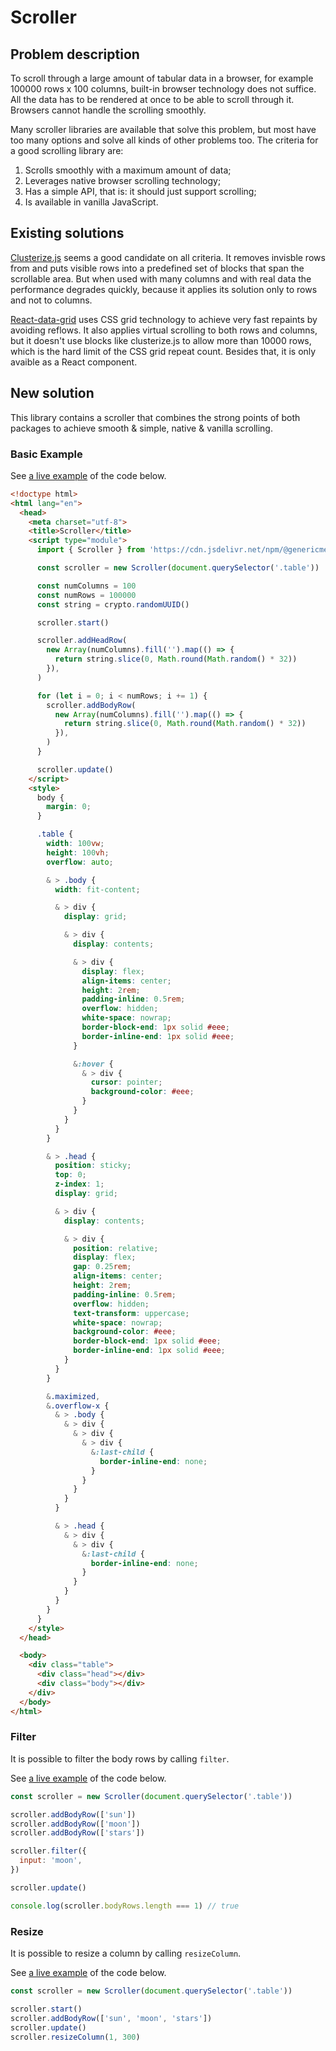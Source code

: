 # Scroller

## Problem description

To scroll through a large amount of tabular data in a browser, for example 100000 rows x 100 columns, built-in browser technology does not suffice. All the data has to be rendered at once to be able to scroll through it. Browsers cannot handle the scrolling smoothly.

Many scroller libraries are available that solve this problem, but most have too many options and solve all kinds of other problems too. The criteria for a good scrolling library are:

1. Scrolls smoothly with a maximum amount of data;
2. Leverages native browser scrolling technology;
3. Has a simple API, that is: it should just support scrolling;
4. Is available in vanilla JavaScript.

## Existing solutions

[Clusterize.js](https://github.com/NeXTs/Clusterize.js) seems a good candidate on all criteria. It removes invisble rows from and puts visible rows into a predefined set of blocks that span the scrollable area. But when used with many columns and with real data the performance degrades quickly, because it applies its solution only to rows and not to columns.

[React-data-grid](https://github.com/adazzle/react-data-grid) uses CSS grid technology to achieve very fast repaints by avoiding reflows. It also applies virtual scrolling to both rows and columns, but it doesn't use blocks like clusterize.js to allow more than 10000 rows, which is the hard limit of the CSS grid repeat count. Besides that, it is only avaible as a React component.

## New solution

This library contains a scroller that combines the strong points of both packages to achieve smooth & simple, native & vanilla scrolling.

### Basic Example

See [a live example](../examples/scroller-basic-example.html) of the code below.

```html
<!doctype html>
<html lang="en">
  <head>
    <meta charset="utf-8">
    <title>Scroller</title>
    <script type="module">
      import { Scroller } from 'https://cdn.jsdelivr.net/npm/@genericmedia/lib/+esm'

      const scroller = new Scroller(document.querySelector('.table'))

      const numColumns = 100
      const numRows = 100000
      const string = crypto.randomUUID()

      scroller.start()

      scroller.addHeadRow(
        new Array(numColumns).fill('').map(() => {
          return string.slice(0, Math.round(Math.random() * 32))
        }),
      )

      for (let i = 0; i < numRows; i += 1) {
        scroller.addBodyRow(
          new Array(numColumns).fill('').map(() => {
            return string.slice(0, Math.round(Math.random() * 32))
          }),
        )
      }

      scroller.update()
    </script>
    <style>
      body {
        margin: 0;
      }

      .table {
        width: 100vw;
        height: 100vh;
        overflow: auto;

        & > .body {
          width: fit-content;

          & > div {
            display: grid;

            & > div {
              display: contents;

              & > div {
                display: flex;
                align-items: center;
                height: 2rem;
                padding-inline: 0.5rem;
                overflow: hidden;
                white-space: nowrap;
                border-block-end: 1px solid #eee;
                border-inline-end: 1px solid #eee;
              }

              &:hover {
                & > div {
                  cursor: pointer;
                  background-color: #eee;
                }
              }
            }
          }
        }

        & > .head {
          position: sticky;
          top: 0;
          z-index: 1;
          display: grid;

          & > div {
            display: contents;

            & > div {
              position: relative;
              display: flex;
              gap: 0.25rem;
              align-items: center;
              height: 2rem;
              padding-inline: 0.5rem;
              overflow: hidden;
              text-transform: uppercase;
              white-space: nowrap;
              background-color: #eee;
              border-block-end: 1px solid #eee;
              border-inline-end: 1px solid #eee;
            }
          }
        }

        &.maximized,
        &.overflow-x {
          & > .body {
            & > div {
              & > div {
                & > div {
                  &:last-child {
                    border-inline-end: none;
                  }
                }
              }
            }
          }

          & > .head {
            & > div {
              & > div {
                &:last-child {
                  border-inline-end: none;
                }
              }
            }
          }
        }
      }
    </style>
  </head>

  <body>
    <div class="table">
      <div class="head"></div>
      <div class="body"></div>
    </div>
  </body>
</html>
```

### Filter

It is possible to filter the body rows by calling `filter`.

See [a live example](../examples/scroller-filter.html) of the code below.

```javascript
const scroller = new Scroller(document.querySelector('.table'))

scroller.addBodyRow(['sun'])
scroller.addBodyRow(['moon'])
scroller.addBodyRow(['stars'])

scroller.filter({
  input: 'moon',
})

scroller.update()

console.log(scroller.bodyRows.length === 1) // true
```

### Resize

It is possible to resize a column by calling `resizeColumn`.

See [a live example](../examples/scroller-resize.html) of the code below.

```javascript
const scroller = new Scroller(document.querySelector('.table'))

scroller.start()
scroller.addBodyRow(['sun', 'moon', 'stars'])
scroller.update()
scroller.resizeColumn(1, 300)
```
